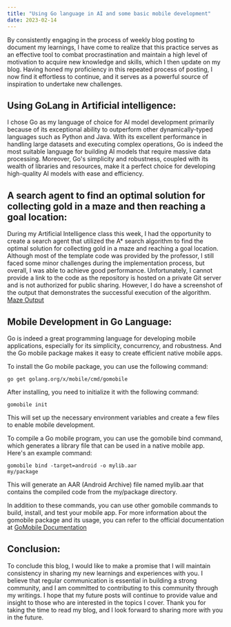 ```yaml
---
title: "Using Go language in AI and some basic mobile development"
date: 2023-02-14
---
```


By consistently engaging in the process of weekly blog posting to document my learnings, I have come to realize that this practice serves as an effective tool to combat procrastination and maintain a high level of motivation to acquire new knowledge and skills, which I then update on my blog. Having honed my proficiency in this repeated process of posting, I now find it effortless to continue, and it serves as a powerful source of inspiration to undertake new challenges.

## Using GoLang in Artificial intelligence:
I chose Go as my language of choice for AI model development primarily because of its exceptional ability to outperform other dynamically-typed languages such as Python and Java. With its excellent performance in handling large datasets and executing complex operations, Go is indeed the most suitable language for building AI models that require massive data processing. Moreover, Go's simplicity and robustness, coupled with its wealth of libraries and resources, make it a perfect choice for developing high-quality AI models with ease and efficiency.

## A search agent to find an optimal solution for collecting gold in a maze and then reaching a goal location:
During my Artificial Intelligence class this week, I had the opportunity to create a search agent that utilized the A* search algorithm to find the optimal solution for collecting gold in a maze and reaching a goal location. Although most of the template code was provided by the professor, I still faced some minor challenges during the implementation process, but overall, I was able to achieve good performance. Unfortunately, I cannot provide a link to the code as the repository is hosted on a private Git server and is not authorized for public sharing. However, I do have a screenshot of the output that demonstrates the successful execution of the algorithm.
<a href="https://github.com/vivekanandareddy-ponugoti/Blog/blob/main/images/mazeOutput.png">Maze Output</a>


## Mobile Development in Go Language:
Go is indeed a great programming language for developing mobile applications, especially for its simplicity, concurrency, and robustness. And the Go mobile package makes it easy to create efficient native mobile apps.

To install the Go mobile package, you can use the following command:

<code>go get golang.org/x/mobile/cmd/gomobile</code>

After installing, you need to initialize it with the following command:

<code>gomobile init</code>

This will set up the necessary environment variables and create a few files to enable mobile development.

To compile a Go mobile program, you can use the gomobile bind command, which generates a library file that can be used in a native mobile app. Here's an example command:

<code>gomobile bind -target=android -o mylib.aar my/package</code>

This will generate an AAR (Android Archive) file named mylib.aar that contains the compiled code from the my/package directory.

In addition to these commands, you can use other gomobile commands to build, install, and test your mobile app. For more information about the gomobile package and its usage, you can refer to the official documentation at <a href="https://pkg.go.dev/golang.org/x/mobile/cmd/gomobile">GoMobile Documentation</a>

## Conclusion:
To conclude this blog, I would like to make a promise that I will maintain consistency in sharing my new learnings and experiences with you. I believe that regular communication is essential in building a strong community, and I am committed to contributing to this community through my writings. I hope that my future posts will continue to provide value and insight to those who are interested in the topics I cover. Thank you for taking the time to read my blog, and I look forward to sharing more with you in the future.